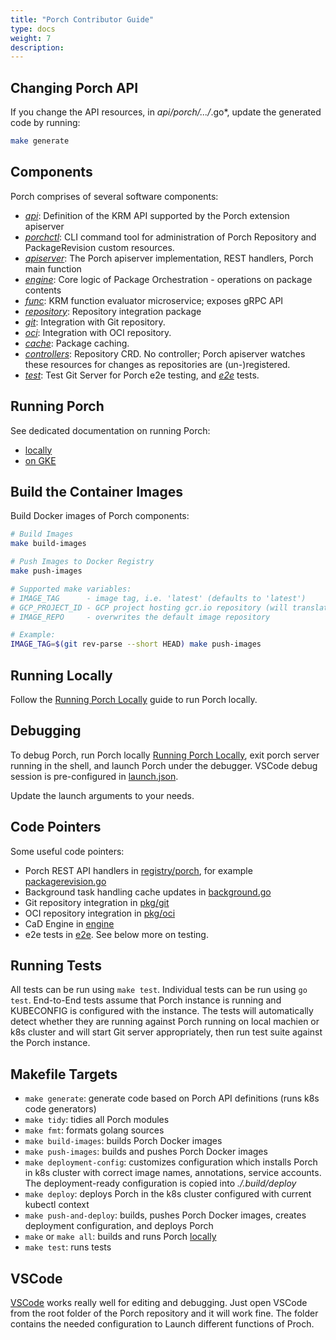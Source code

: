 ```yaml
---
title: "Porch Contributor Guide"
type: docs
weight: 7
description:
---
```


## Changing Porch API

If you change the API resources, in *api/porch/.../*.go*, update the generated code by running:

```sh
make generate
```

## Components

Porch comprises of several software components:

* [*api*](https://github.com/nephio-project/porch/tree/main/api): Definition of the KRM API supported by the Porch
  extension apiserver
* [*porchctl*](https://github.com/nephio-project/porch/tree/main/cmd/porchctl): CLI command tool for administration of
  Porch Repository and PackageRevision custom resources.
* [*apiserver*](https://github.com/nephio-project/porch/tree/main/pkg/apiserver): The Porch apiserver implementation, REST
  handlers, Porch main function
* [*engine*](https://github.com/nephio-project/porch/tree/main/pkg/engine): Core logic of Package Orchestration -
  operations on package contents
* [*func*](https://github.com/nephio-project/porch/tree/main/func): KRM function evaluator microservice; exposes gRPC API
* [*repository*](https://github.com/nephio-project/porch/blob/main/pkg/repository): Repository integration package
* [*git*](https://github.com/nephio-project/porch/tree/main/pkg/git): Integration with Git repository.
* [*oci*](https://github.com/nephio-project/porch/tree/main/pkg/oci): Integration with OCI repository.
* [*cache*](https://github.com/nephio-project/porch/tree/main/pkg/cache): Package caching.
* [*controllers*](https://github.com/nephio-project/porch/tree/main/controllers): Repository CRD. No controller;
  Porch apiserver watches these resources for changes as repositories are (un-)registered.
* [*test*](https://github.com/nephio-project/porch/tree/main/test): Test Git Server for Porch e2e testing, and
  [*e2e*](https://github.com/nephio-project/porch/tree/main/test/e2e) tests.

## Running Porch

See dedicated documentation on running Porch:

* [locally](../running-porch/running-locally.md)
* [on GKE](../running-porch/running-on-GKE.md)

## Build the Container Images

Build Docker images of Porch components:

```sh
# Build Images
make build-images

# Push Images to Docker Registry
make push-images

# Supported make variables:
# IMAGE_TAG      - image tag, i.e. 'latest' (defaults to 'latest')
# GCP_PROJECT_ID - GCP project hosting gcr.io repository (will translate to gcr.io/${GCP_PROJECT_ID})
# IMAGE_REPO     - overwrites the default image repository

# Example:
IMAGE_TAG=$(git rev-parse --short HEAD) make push-images
```

## Running Locally

Follow the [Running Porch Locally](../running-porch/running-locally.md) guide to run Porch locally.

## Debugging

To debug Porch, run Porch locally [Running Porch Locally](../running-porch/running-locally.md), exit porch server running
in the shell, and launch Porch under the debugger. VSCode debug session is pre-configured in
[launch.json](https://github.com/nephio-project/porch/blob/main/.vscode/launch.json).

Update the launch arguments to your needs.

## Code Pointers

Some useful code pointers:

* Porch REST API handlers in [registry/porch](https://github.com/nephio-project/porch/tree/main/pkg/registry/porch),
  for example [packagerevision.go](https://github.com/nephio-project/porch/tree/main/pkg/registry/porch/packagerevision.go)
* Background task handling cache updates in [background.go](https://github.com/nephio-project/porch/tree/main/pkg/registry/porch/background.go)
* Git repository integration in [pkg/git](https://github.com/nephio-project/porch/tree/main/pkg/git)
* OCI repository integration in [pkg/oci](https://github.com/nephio-project/porch/tree/main/pkg/oci)
* CaD Engine in [engine](https://github.com/nephio-project/porch/tree/main/pkg/engine)
* e2e tests in [e2e](https://github.com/nephio-project/porch/tree/main/test/e2e). See below more on testing.

## Running Tests

All tests can be run using `make test`. Individual tests can be run using `go test`.
End-to-End tests assume that Porch instance is running and KUBECONFIG is configured
with the instance. The tests will automatically detect whether they are running against
Porch running on local machien or k8s cluster and will start Git server appropriately,
then run test suite against the Porch instance.

## Makefile Targets

* `make generate`: generate code based on Porch API definitions (runs k8s code generators)
* `make tidy`: tidies all Porch modules
* `make fmt`: formats golang sources
* `make build-images`: builds Porch Docker images
* `make push-images`: builds and pushes Porch Docker images
* `make deployment-config`: customizes configuration which installs Porch
   in k8s cluster with correct image names, annotations, service accounts.
   The deployment-ready configuration is copied into *./.build/deploy*
* `make deploy`: deploys Porch in the k8s cluster configured with current kubectl context
* `make push-and-deploy`: builds, pushes Porch Docker images, creates deployment configuration, and deploys Porch
* `make` or `make all`: builds and runs Porch [locally](../running-porch/running-locally.md)
* `make test`: runs tests

## VSCode

[VSCode](https://code.visualstudio.com/) works really well for editing and debugging.
Just open VSCode from the root folder of the Porch repository and it will work fine. The folder contains the needed
configuration to Launch different functions of Proch.